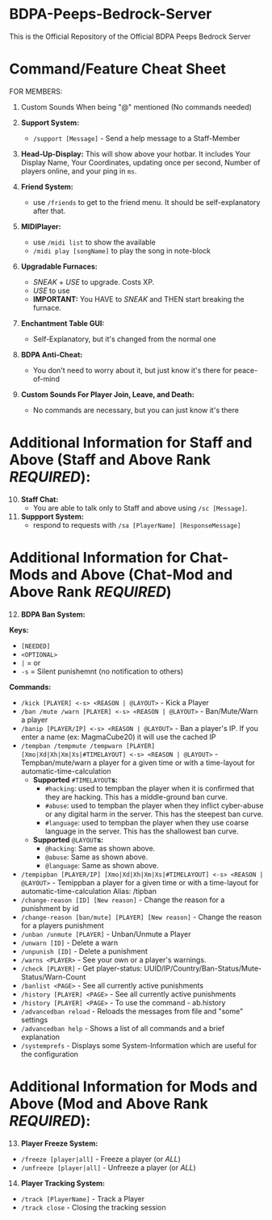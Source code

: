 # BDPA-Peeps-Bedrock-Server
This is the Official Repository of the Official BDPA Peeps Bedrock Server


# Command/Feature Cheat Sheet

FOR MEMBERS:

1. Custom Sounds When being "@" mentioned (No commands needed)
1. **Support System:**
    * ```/support [Message]``` - Send a help message to a Staff-Member
  
3. **Head-Up-Display:** This will show above your hotbar. It includes Your Display Name, Your Coordinates, updating once per second, Number of players online, and your ping in ```ms```. 

4. **Friend System:**
    * use ```/friends``` to get to the friend menu. It should be self-explanatory after that.
5. **MIDIPlayer:**
    * use ```/midi list``` to show the available
    * ```/midi play [songName]``` to play the song in note-block
6. **Upgradable Furnaces:**
    * *SNEAK* + *USE* to upgrade. Costs XP.
    * *USE* to use
    * **IMPORTANT:** You HAVE to *SNEAK* and THEN start breaking the furnace.
    
7. **Enchantment Table GUI:**
    * Self-Explanatory, but it's changed from the normal one
    
8. **BDPA Anti-Cheat:**
    * You don't need to worry about it, but just know it's there for peace-of-mind
    
9. **Custom Sounds For Player Join, Leave, and Death:**
    * No commands are necessary, but you can just know it's there
    
# Additional Information for Staff and Above (Staff and Above Rank *REQUIRED*):

10. **Staff Chat:**
    * You are able to talk only to Staff and above using ```/sc [Message]```.
11. **Suppport System:**
    * respond to requests with ```/sa [PlayerName] [ResponseMessage]```
    
# Additional Information for Chat-Mods and Above (Chat-Mod and Above Rank *REQUIRED*)

12. **BDPA Ban System:**

**Keys:**
  * ```[NEEDED]```
  * ```<OPTIONAL>```
  * ```|``` = or
  * ```-s``` = Silent punishemnt (no notification to others)
  
**Commands:**
   * ```/kick [PLAYER] <-s> <REASON | @LAYOUT>``` - Kick a Player
   * ```/ban /mute /warn [PLAYER] <-s> <REASON | @LAYOUT>``` - Ban/Mute/Warn a player
   * ```/banip [PLAYER/IP] <-s> <REASON | @LAYOUT>``` - Ban a player's IP. If you enter a name (ex: MagmaCube20) it will use the cached IP
   * ```/tempban /tempmute /tempwarn [PLAYER] [Xmo|Xd|Xh|Xm|Xs|#TIMELAYOUT] <-s> <REASON | @LAYOUT>``` - Tempban/mute/warn a player for a given time or with a time-layout for automatic-time-calculation
      * **Supported** ```#TIMELAYOUT```**s:**
         * ```#hacking```: used to tempban the player when it is confirmed that they are hacking. This has a middle-ground ban curve.
         * ```#abuse```: used to tempban the player when they inflict cyber-abuse or any digital harm in the server. This has the steepest ban curve.
         * ```#language```: used to tempban the player when they use coarse language in the server. This has the shallowest ban curve.
      * **Supported** ```@LAYOUT```**s:**
         * ```@hacking```: Same as shown above.
         * ```@abuse```: Same as shown above.
         * ```@language```: Same as shown above.
   * ```/tempipban [PLAYER/IP] [Xmo|Xd|Xh|Xm|Xs|#TIMELAYOUT] <-s> <REASON | @LAYOUT>``` - Temippban a player for a given time or with a time-layout for automatic-time-calculation
Alias: /tipban
   * ```/change-reason [ID] [New reason]``` - Change the reason for a punishment by id
   * ```/change-reason [ban/mute] [PLAYER] [New reason]``` - Change the reason for a players punishment
   * ```/unban /unmute [PLAYER]``` - Unban/Unmute a Player
   * ```/unwarn [ID]``` - Delete a warn
   * ```/unpunish [ID]``` - Delete a punishment
   * ```/warns <PLAYER>``` - See your own or a player's warnings.
   * ```/check [PLAYER]``` - Get player-status: UUID/IP/Country/Ban-Status/Mute-Status/Warn-Count
   * ```/banlist <PAGE>``` - See all currently active punishments
   * ```/history [PLAYER] <PAGE>``` - See all currently active punishments
   * ```/history [PLAYER] <PAGE>``` - To use the command - ab.history
   * ```/advancedban reload``` - Reloads the messages from file and "some" settings
   * ```/advancedban help``` - Shows a list of all commands and a brief explanation
   * ```/systemprefs``` - Displays some System-Information which are useful for the configuration

# Additional Information for Mods and Above (Mod and Above Rank *REQUIRED*):

13. **Player Freeze System:**
   * ```/freeze [player|all]``` - Freeze a player (or *ALL*)
   * ```/unfreeze [player|all]``` - Unfreeze a player (or *ALL*)

14. **Player Tracking System:**
   * ```/track [PlayerName]``` - Track a Player
   * ```/track close``` - Closing the tracking session
